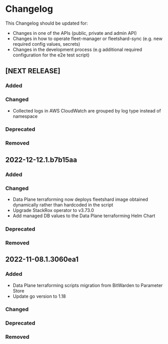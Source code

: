 # Changelog

This Changelog should be updated for:

- Changes in one of the APIs (public, private and admin API)
- Changes in how to operate fleet-manager or fleetshard-sync (e.g. new required config values, secrets)
- Changes in the development process (e.g additional required configuration for the e2e test script)

## [NEXT RELEASE]
### Added
### Changed
- Collected logs in AWS CloudWatch are grouped by log type instead of namespace
### Deprecated
### Removed

## 2022-12-12.1.b7b15aa
### Added
### Changed
- Data Plane terraforming now deploys fleetshard image obtained dynamically rather than hardcoded in the script
- Upgrade StackRox operator to v3.73.0
- Add managed DB values to the Data Plane terraforming Helm Chart
### Deprecated
### Removed

## 2022-11-08.1.3060ea1
### Added
- Data Plane terraforming scripts migration from BitWarden to Parameter Store
- Update go version to 1.18
### Changed
### Deprecated
### Removed
